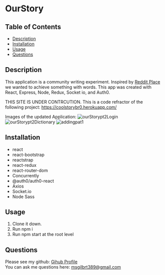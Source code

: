 # OurStory

## Table of Contents
  - [Description](#description)
  - [Installation](#installation)
  - [Usage](#usage)
  - [Questions](#questions)

## Description

This application is a community writing experiment. Inspired by [Reddit Place](https://www.youtube.com/watch?v=XnRCZK3KjUY) we wanted to achieve something with words. This app was created with React, Express, Node, Redux, Socket io, and Auth0. 

THIS SITE IS UNDER CONTRCUTION. This is a code refractor of the following project: 
https://coolstorybr0.herokuapp.com/

Images of the updated Application: 
![ourStorypt2Login](https://user-images.githubusercontent.com/29104770/96006768-6eb55380-0e03-11eb-8c61-f0352a9a14f8.gif)
![ourStorypt2Dictionary](https://user-images.githubusercontent.com/29104770/96006771-6f4dea00-0e03-11eb-8771-b49513095d9a.gif)
![addingpat1](https://user-images.githubusercontent.com/29104770/96012176-77a92380-0e09-11eb-9b8b-a643fda8fa51.gif)

## Installation
* react
* react-bootstrap 
* reactstrap
* react-redux
* react-router-dom
* Concurrently
* @auth0/auth0-react
* Axios
* Socket.io
* Node Sass
  
## Usage
1. Clone it down. 
2. Run npm i
3. Run npm start at the root level

## Questions
Please see my github: [Gihub Profile](https://github.com/mollygilberet389)
<br>You can ask me questions here: msgilbrt389@gmail.com

